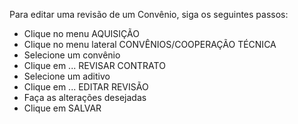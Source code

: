 Para editar uma revisão de um Convênio, siga os seguintes passos:

* Clique no menu AQUISIÇÃO
* Clique no menu lateral CONVÊNIOS/COOPERAÇÃO TÉCNICA
* Selecione um convênio
* Clique em ... REVISAR CONTRATO
* Selecione um aditivo
* Clique em ... EDITAR REVISÃO
* Faça as alterações desejadas
* Clique em SALVAR
